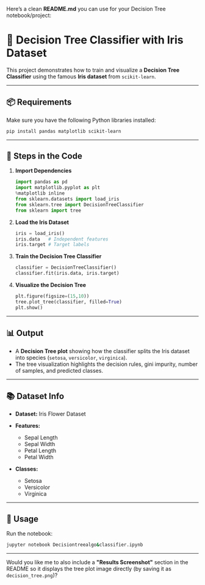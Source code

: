 Here’s a clean **README.md** you can use for your Decision Tree notebook/project:


# 🌳 Decision Tree Classifier with Iris Dataset

This project demonstrates how to train and visualize a **Decision Tree Classifier** using the famous **Iris dataset** from `scikit-learn`.

---

## 📦 Requirements

Make sure you have the following Python libraries installed:

```bash
pip install pandas matplotlib scikit-learn
````

---

## 📘 Steps in the Code

1. **Import Dependencies**

   ```python
   import pandas as pd
   import matplotlib.pyplot as plt
   %matplotlib inline
   from sklearn.datasets import load_iris
   from sklearn.tree import DecisionTreeClassifier
   from sklearn import tree
   ```

2. **Load the Iris Dataset**

   ```python
   iris = load_iris()
   iris.data   # Independent features
   iris.target # Target labels
   ```

3. **Train the Decision Tree Classifier**

   ```python
   classifier = DecisionTreeClassifier()
   classifier.fit(iris.data, iris.target)
   ```

4. **Visualize the Decision Tree**

   ```python
   plt.figure(figsize=(15,10))
   tree.plot_tree(classifier, filled=True)
   plt.show()
   ```

---

## 📊 Output

* A **Decision Tree plot** showing how the classifier splits the Iris dataset into species (`setosa`, `versicolor`, `virginica`).
* The tree visualization highlights the decision rules, gini impurity, number of samples, and predicted classes.

---

## 📚 Dataset Info

* **Dataset:** Iris Flower Dataset
* **Features:**

  * Sepal Length
  * Sepal Width
  * Petal Length
  * Petal Width
* **Classes:**

  * Setosa
  * Versicolor
  * Virginica

---

## 🚀 Usage

Run the notebook:

```bash
jupyter notebook Decisiontreealgo&classifier.ipynb
```

---



Would you like me to also include a **"Results Screenshot"** section in the README so it displays the tree plot image directly (by saving it as `decision_tree.png`)?
```

